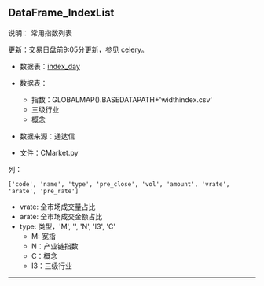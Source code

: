 ## DataFrame_IndexList

说明： 常用指数列表

更新：交易日盘前9:05分更新，参见 [celery](celery.md)。

- 数据表：[index_day](http://47.52.36.164:8001/app/quantaxis/quantaxis/index_day/view) 
- 数据表：
  - 指数：GLOBALMAP().BASEDATAPATH+'widthindex.csv' 
  - 三级行业
  - 概念

- 数据来源：通达信
- 文件：CMarket.py

列：

```
['code', 'name', 'type', 'pre_close', 'vol', 'amount', 'vrate', 'arate', 'pre_rate']
```

- vrate: 全市场成交量占比
- arate: 全市场成交金额占比
- type: 类型，'M', '', 'N', 'I3', 'C'
  - M: 宽指
  - N：产业链指数
  - C：概念
  - I3：三级行业


---






